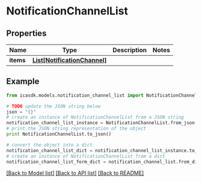 # NotificationChannelList


## Properties
Name | Type | Description | Notes
------------ | ------------- | ------------- | -------------
**items** | [**List[NotificationChannel]**](NotificationChannel.md) |  | 

## Example

```python
from icasdk.models.notification_channel_list import NotificationChannelList

# TODO update the JSON string below
json = "{}"
# create an instance of NotificationChannelList from a JSON string
notification_channel_list_instance = NotificationChannelList.from_json(json)
# print the JSON string representation of the object
print NotificationChannelList.to_json()

# convert the object into a dict
notification_channel_list_dict = notification_channel_list_instance.to_dict()
# create an instance of NotificationChannelList from a dict
notification_channel_list_form_dict = notification_channel_list.from_dict(notification_channel_list_dict)
```
[[Back to Model list]](../README.md#documentation-for-models) [[Back to API list]](../README.md#documentation-for-api-endpoints) [[Back to README]](../README.md)


